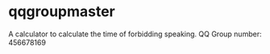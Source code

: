 # qqgroupmaster
A calculator to calculate the time of forbidding speaking.
QQ Group number: 456678169
